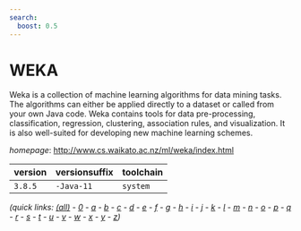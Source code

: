 ```yaml
---
search:
  boost: 0.5
---
```

# WEKA

Weka is a collection of machine learning algorithms for data mining tasks.  The algorithms can either be applied directly to a dataset or called from your own Java code.  Weka contains tools for data pre-processing, classification, regression, clustering,  association rules, and visualization. It is also well-suited for developing new machine  learning schemes.

*homepage*: <http://www.cs.waikato.ac.nz/ml/weka/index.html>

version | versionsuffix | toolchain
--------|---------------|----------
``3.8.5`` | ``-Java-11`` | ``system``


*(quick links: [(all)](../index.md) - [0](../0/index.md) - [a](../a/index.md) - [b](../b/index.md) - [c](../c/index.md) - [d](../d/index.md) - [e](../e/index.md) - [f](../f/index.md) - [g](../g/index.md) - [h](../h/index.md) - [i](../i/index.md) - [j](../j/index.md) - [k](../k/index.md) - [l](../l/index.md) - [m](../m/index.md) - [n](../n/index.md) - [o](../o/index.md) - [p](../p/index.md) - [q](../q/index.md) - [r](../r/index.md) - [s](../s/index.md) - [t](../t/index.md) - [u](../u/index.md) - [v](../v/index.md) - [w](../w/index.md) - [x](../x/index.md) - [y](../y/index.md) - [z](../z/index.md))*

